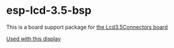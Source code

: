 # esp-lcd-3.5-bsp

This is a board support package for [the Lcd3.5Connectors board](https://github.com/jacobvc/ESP32-Hardware-Boards/blob/main/Lcd3.5Connectors)

[Used with this display](http://www.lcdwiki.com/3.5inch_SPI_Module_ILI9488_SKU:MSP3520)

